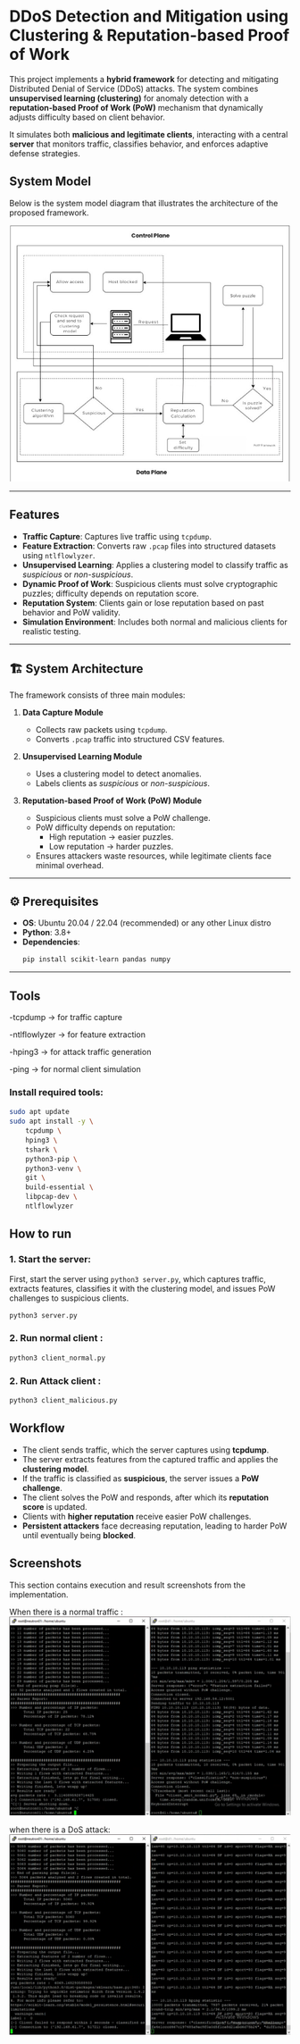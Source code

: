 # DDoS Detection and Mitigation using Clustering & Reputation-based Proof of Work  

This project implements a **hybrid framework** for detecting and mitigating Distributed Denial of Service (DDoS) attacks. The system combines **unsupervised learning (clustering)** for anomaly detection with a **reputation-based Proof of Work (PoW)** mechanism that dynamically adjusts difficulty based on client behavior.  

It simulates both **malicious and legitimate clients**, interacting with a central **server** that monitors traffic, classifies behavior, and enforces adaptive defense strategies. 

## System Model  

Below is the system model diagram that illustrates the architecture of the proposed framework.  

![System Model](DDoS_system_model.png)  


---

##  Features  

- **Traffic Capture**: Captures live traffic using `tcpdump`.  
- **Feature Extraction**: Converts raw `.pcap` files into structured datasets using `ntlflowlyzer`.  
- **Unsupervised Learning**: Applies a clustering model to classify traffic as *suspicious* or *non-suspicious*.  
- **Dynamic Proof of Work**: Suspicious clients must solve cryptographic puzzles; difficulty depends on reputation score.  
- **Reputation System**: Clients gain or lose reputation based on past behavior and PoW validity.  
- **Simulation Environment**: Includes both normal and malicious clients for realistic testing.  

---

## 🏗️ System Architecture  

The framework consists of three main modules:  

1. **Data Capture Module**  
   - Collects raw packets using `tcpdump`.  
   - Converts `.pcap` traffic into structured CSV features.  

2. **Unsupervised Learning Module**  
   - Uses a clustering model to detect anomalies.  
   - Labels clients as *suspicious* or *non-suspicious*.  

3. **Reputation-based Proof of Work (PoW) Module**  
   - Suspicious clients must solve a PoW challenge.  
   - PoW difficulty depends on reputation:  
     - High reputation → easier puzzles.  
     - Low reputation → harder puzzles.  
   - Ensures attackers waste resources, while legitimate clients face minimal overhead.

---

## ⚙️ Prerequisites  

- **OS**: Ubuntu 20.04 / 22.04 (recommended)  or any other Linux distro
- **Python**: 3.8+  
- **Dependencies**:  
  ```bash
  pip install scikit-learn pandas numpy


---

## Tools
-tcpdump → for traffic capture

-ntlflowlyzer → for feature extraction

-hping3 → for attack traffic generation

-ping → for normal client simulation


### Install required tools:
```bash
sudo apt update
sudo apt install -y \
    tcpdump \
    hping3 \
    tshark \
    python3-pip \
    python3-venv \
    git \
    build-essential \
    libpcap-dev \
    ntlflowlyzer


```

## How to run
### 1. Start the server:
First, start the server using `python3 server.py`, which captures traffic, extracts features, classifies it with the clustering model, and issues PoW challenges to suspicious clients. 
```bash
python3 server.py
```

### 2. Run normal client :
```bash
python3 client_normal.py
```
### 2. Run Attack client :
```bash
python3 client_malicious.py
```

## Workflow  

- The client sends traffic, which the server captures using **tcpdump**.  
- The server extracts features from the captured traffic and applies the **clustering model**.  
- If the traffic is classified as **suspicious**, the server issues a **PoW challenge**.  
- The client solves the PoW and responds, after which its **reputation score** is updated.  
- Clients with **higher reputation** receive easier PoW challenges.  
- **Persistent attackers** face decreasing reputation, leading to harder PoW until eventually being **blocked**.  


## Screenshots  

This section contains execution and result screenshots from the implementation.  

When there is a normal traffic :
![Screenshot 1](Screenshots/normal_server_and_client.png)  

when there is a DoS attack:
![Screenshot 2](Screenshots/attack_server_and_client.png)  


